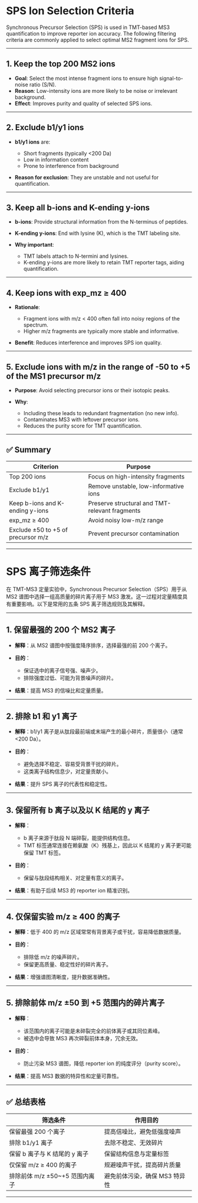 # SPS Ion Selection Criteria

Synchronous Precursor Selection (SPS) is used in TMT-based MS3 quantification to improve reporter ion accuracy. The following filtering criteria are commonly applied to select optimal MS2 fragment ions for SPS.

---

## 1. **Keep the top 200 MS2 ions**

* **Goal**: Select the most intense fragment ions to ensure high signal-to-noise ratio (S/N).
* **Reason**: Low-intensity ions are more likely to be noise or irrelevant background.
* **Effect**: Improves purity and quality of selected SPS ions.

---

## 2. **Exclude b1/y1 ions**

* **b1/y1 ions** are:

  * Short fragments (typically <200 Da)
  * Low in information content
  * Prone to interference from background
* **Reason for exclusion**: They are unstable and not useful for quantification.

---

## 3. **Keep all b-ions and K-ending y-ions**

* **b-ions**: Provide structural information from the N-terminus of peptides.
* **K-ending y-ions**: End with lysine (K), which is the TMT labeling site.
* **Why important**:

  * TMT labels attach to N-termini and lysines.
  * K-ending y-ions are more likely to retain TMT reporter tags, aiding quantification.

---

## 4. **Keep ions with exp\_mz ≥ 400**

* **Rationale**:

  * Fragment ions with m/z < 400 often fall into noisy regions of the spectrum.
  * Higher m/z fragments are typically more stable and informative.
* **Benefit**: Reduces interference and improves SPS ion quality.

---

## 5. **Exclude ions with m/z in the range of -50 to +5 of the MS1 precursor m/z**

* **Purpose**: Avoid selecting precursor ions or their isotopic peaks.
* **Why**:

  * Including these leads to redundant fragmentation (no new info).
  * Contaminates MS3 with leftover precursor ions.
  * Reduces the purity score for TMT quantification.

---

## ✅ Summary

| Criterion                          | Purpose                                        |
| ---------------------------------- | ---------------------------------------------- |
| Top 200 ions                       | Focus on high-intensity fragments              |
| Exclude b1/y1                      | Remove unstable, low-informative ions          |
| Keep b-ions and K-ending y-ions    | Preserve structural and TMT-relevant fragments |
| exp\_mz ≥ 400                      | Avoid noisy low-m/z range                      |
| Exclude ±50 to +5 of precursor m/z | Prevent precursor contamination                |

---

# SPS 离子筛选条件

在 TMT-MS3 定量实验中，Synchronous Precursor Selection（SPS）用于从 MS2 谱图中选择一组高质量的碎片离子用于 MS3 激发。这一过程对定量精度具有重要影响。以下是常用的五条 SPS 离子筛选规则及其解释。

---

## 1. **保留最强的 200 个 MS2 离子**

* **解释**：从 MS2 谱图中按强度降序排序，选择最强的前 200 个离子。
* **目的**：

  * 保证选中的离子信号强、噪声少。
  * 排除强度过低、可能为背景噪声的碎片。
* **结果**：提高 MS3 的信噪比和定量质量。

---

## 2. **排除 b1 和 y1 离子**

* **解释**：b1/y1 离子是从肽段最前端或末端产生的最小碎片，质量很小（通常 <200 Da）。
* **目的**：

  * 避免选择不稳定、容易受背景干扰的碎片。
  * 这类离子结构信息少，对定量贡献小。
* **结果**：提升 SPS 离子的代表性和稳定性。

---

## 3. **保留所有 b 离子以及以 K 结尾的 y 离子**

* **解释**：

  * b 离子来源于肽段 N 端碎裂，能提供结构信息。
  * TMT 标签通常连接在赖氨酸（K）残基上，因此以 K 结尾的 y 离子更可能保留 TMT 标签。
* **目的**：

  * 保留与肽段结构相关、对定量有意义的离子。
* **结果**：有助于后续 MS3 的 reporter ion 精准识别。

---

## 4. **仅保留实验 m/z ≥ 400 的离子**

* **解释**：低于 400 的 m/z 区域常常有背景离子或干扰，容易降低数据质量。
* **目的**：

  * 排除低 m/z 的噪声碎片。
  * 保留更高质量、稳定性好的碎片离子。
* **结果**：增强谱图清晰度，提升数据准确性。

---

## 5. **排除前体 m/z ±50 到 +5 范围内的碎片离子**

* **解释**：

  * 该范围内的离子可能是未碎裂完全的前体离子或其同位素峰。
  * 被选中会导致 MS3 再次碎裂前体本身，冗余无效。
* **目的**：

  * 防止污染 MS3 谱图，降低 reporter ion 的纯度评分（purity score）。
* **结果**：提高 MS3 数据的特异性和定量可靠性。

---

## ✅ 总结表格

| 筛选条件                   | 作用目的              |
| ---------------------- | ----------------- |
| 保留最强 200 个离子           | 提高信噪比，避免低强度噪声     |
| 排除 b1/y1 离子            | 去除不稳定、无效碎片        |
| 保留 b 离子与 K 结尾的 y 离子    | 保留结构信息与定量标签       |
| 仅保留 m/z ≥ 400 的离子      | 规避噪声干扰，提高碎片质量     |
| 排除前体 m/z ±50\~+5 范围内离子 | 避免前体污染，确保 MS3 特异性 |

---


